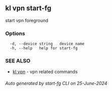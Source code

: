## kl vpn start-fg

start vpn foreground



### Options

```
  -d, --device string   device name
  -h, --help   help for start-fg
```

### SEE ALSO

* [kl vpn](kl_vpn.md)  - vpn related commands

###### Auto generated by start-fg CLI on 25-June-2024
